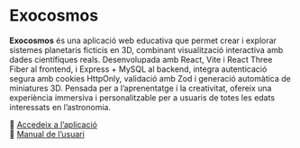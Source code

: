 # Exocosmos

**Exocosmos** és una aplicació web educativa que permet crear i explorar sistemes planetaris ficticis en 3D, combinant visualització interactiva amb dades científiques reals. Desenvolupada amb React, Vite i React Three Fiber al frontend, i Express + MySQL al backend, integra autenticació segura amb cookies HttpOnly, validació amb Zod i generació automàtica de miniatures 3D. Pensada per a l’aprenentatge i la creativitat, ofereix una experiència immersiva i personalitzable per a usuaris de totes les edats interessats en l’astronomia.

🔗 [Accedeix a l’aplicació](https://exocosmos.vercel.app/)  
📘 [Manual de l’usuari](https://exocosmos.vercel.app/guide/index)
